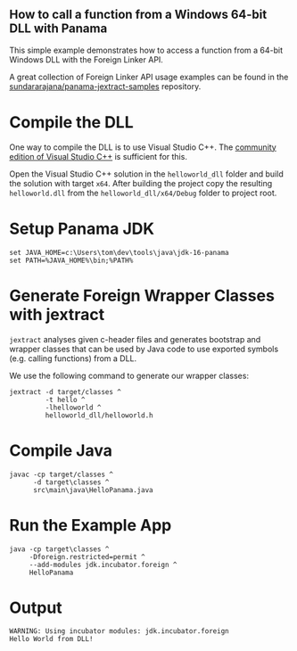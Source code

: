 How to call a function from a Windows 64-bit DLL with Panama
---

This simple example demonstrates how to access a function from a 64-bit
Windows DLL with the Foreign Linker API.

A great collection of Foreign Linker API usage examples can be found in the [sundararajana/panama-jextract-samples](https://github.com/sundararajana/panama-jextract-samples) repository.

# Compile the DLL

One way to compile the DLL is to use Visual Studio C++.
The [community edition of Visual Studio C++](https://visualstudio.microsoft.com/de/vs/features/cplusplus/) is sufficient for this.

Open the Visual Studio C++ solution in the `helloworld_dll` folder and 
build the solution with target `x64`. After building the project copy the resulting
`helloworld.dll` from the `helloworld_dll/x64/Debug` folder to project root.

# Setup Panama JDK
```
set JAVA_HOME=c:\Users\tom\dev\tools\java\jdk-16-panama
set PATH=%JAVA_HOME%\bin;%PATH%
```

# Generate Foreign Wrapper Classes with jextract

`jextract` analyses given c-header files and generates bootstrap and wrapper classes 
that can be used by Java code to use exported symbols (e.g. calling functions) from a DLL.

We use the following command to generate our wrapper classes:

```
jextract -d target/classes ^
         -t hello ^
         -lhelloworld ^
         helloworld_dll/helloworld.h
```

# Compile Java
```
javac -cp target/classes ^
      -d target\classes ^
      src\main\java\HelloPanama.java
```

# Run the Example App
```
java -cp target\classes ^
     -Dforeign.restricted=permit ^
     --add-modules jdk.incubator.foreign ^
     HelloPanama
```

# Output
```
WARNING: Using incubator modules: jdk.incubator.foreign
Hello World from DLL!
```
